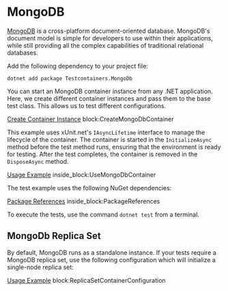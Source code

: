 # MongoDB

[MongoDB](https://www.mongodb.com/what-is-mongodb) is a cross-platform document-oriented database. MongoDB's document model is simple for developers to use within their applications, while still providing all the complex capabilities of traditional relational databases.

Add the following dependency to your project file:

```console title="NuGet"
dotnet add package Testcontainers.MongoDb
```

You can start an MongoDB container instance from any .NET application. Here, we create different container instances and pass them to the base test class. This allows us to test different configurations.

<!--codeinclude-->
[Create Container Instance](../../tests/Testcontainers.MongoDb.Tests/MongoDbContainerTest.cs) block:CreateMongoDbContainer
<!--/codeinclude-->

This example uses xUnit.net's `IAsyncLifetime` interface to manage the lifecycle of the container. The container is started in the `InitializeAsync` method before the test method runs, ensuring that the environment is ready for testing. After the test completes, the container is removed in the `DisposeAsync` method.

<!--codeinclude-->
[Usage Example](../../tests/Testcontainers.MongoDb.Tests/MongoDbContainerTest.cs) inside_block:UseMongoDbContainer
<!--/codeinclude-->

The test example uses the following NuGet dependencies:

<!--codeinclude-->
[Package References](../../tests/Testcontainers.MongoDb.Tests/Testcontainers.MongoDb.Tests.csproj) inside_block:PackageReferences
<!--/codeinclude-->

To execute the tests, use the command `dotnet test` from a terminal.

## MongoDb Replica Set

By default, MongoDB runs as a standalone instance. If your tests require a MongoDB replica set, use the following configuration which will initialize a single-node replica set:

<!--codeinclude-->
[Usage Example](../../tests/Testcontainers.MongoDb.Tests/MongoDbContainerTest.cs) block:ReplicaSetContainerConfiguration
<!--/codeinclude-->